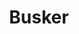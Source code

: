 ---
description: 国外的视频直播。感觉直播只能是 b2c，而不能 p2p，你上线的时间段有几个人恰好对你有兴趣？
layout: post
results:
- primaryGenreName: Social Networking
  version: '1.4'
  formattedPrice: 免费
  genreIds:
  - '6005'
  - '6024'
  artworkUrl60: http://is3.mzstatic.com/image/thumb/Purple60/v4/90/61/20/906120b2-a893-2bbd-f983-96ef9f72a0fb/source/60x60bb.jpg
  minimumOsVersion: '9.0'
  appletvScreenshotUrls: &a []
  sellerName: Busker Media Inc
  supportedDevices:
  - iPad2Wifi
  - iPad23G
  - iPhone4S
  - iPadThirdGen
  - iPadThirdGen4G
  - iPhone5
  - iPodTouchFifthGen
  - iPadFourthGen
  - iPadFourthGen4G
  - iPadMini
  - iPadMini4G
  - iPhone5c
  - iPhone5s
  - iPhone6
  - iPhone6Plus
  - iPodTouchSixthGen
  genres:
  - 社交
  - 购物
  currentVersionReleaseDate: '2016-05-13T21:38:55Z'
  trackName: Busker
  isVppDeviceBasedLicensingEnabled: true
  description: 'Join and watch live broadcasts about beauty, tech, travel,
    comedy, music and lots more.


    Busker makes live video fun. You can chat with the host and if you enjoy
    their broadcast you can like, support or buy.


    Busker is the live video app where you can exchange questions and ideas
    or actual money and products. You will experience the incredible energy
    and rewards of a shared live moment, like never before.'
  price: 0
  trackId: 1060309991
  releaseDate: '2016-04-29T01:11:39Z'
  advisories:
  - 偶尔/轻微的成人/性暗示题材
  - 偶尔/轻微的亵渎或低俗幽默
  screenshotUrls:
  - http://a3.mzstatic.com/us/r30/Purple49/v4/dc/59/fd/dc59fd5c-dd9a-33a6-2d47-19b3f9408408/screen1136x1136.jpeg
  - http://a5.mzstatic.com/us/r30/Purple49/v4/bf/19/c5/bf19c517-3960-9a57-16c6-54a6aad2711c/screen1136x1136.jpeg
  - http://a5.mzstatic.com/us/r30/Purple49/v4/5f/a8/28/5fa8289a-2cd9-2503-46a2-f7ee386feccf/screen1136x1136.jpeg
  - http://a5.mzstatic.com/us/r30/Purple49/v4/e7/12/03/e7120338-e80d-da32-0e35-a16ff999acf6/screen1136x1136.jpeg
  - http://a3.mzstatic.com/us/r30/Purple49/v4/54/da/03/54da03d3-ff4a-139f-cbbf-0c7442eb4329/screen1136x1136.jpeg
  artistViewUrl: https://itunes.apple.com/cn/developer/busker-media-inc/id1060309330?uo=4
  primaryGenreId: 6005
  kind: software
  fileSizeBytes: '55260997'
  sellerUrl: http://busker.co
  trackContentRating: 9+
  bundleId: co.busker.live
  trackCensoredName: Busker
  contentAdvisoryRating: 9+
  isGameCenterEnabled: false
  artistName: Busker Media Inc
  languageCodesISO2A:
  - EN
  releaseNotes: "Posting a broadcast to Twitter now looks a little prettier.
    And chat no longer struggles on busy broadcasts. \n\nSharing coming next
    week!"
  features: *a
  wrapperType: software
  artworkUrl512: http://is3.mzstatic.com/image/thumb/Purple60/v4/90/61/20/906120b2-a893-2bbd-f983-96ef9f72a0fb/source/512x512bb.jpg
  artworkUrl100: http://is3.mzstatic.com/image/thumb/Purple60/v4/90/61/20/906120b2-a893-2bbd-f983-96ef9f72a0fb/source/100x100bb.jpg
  trackViewUrl: https://geo.itunes.apple.com/cn/app/busker/id1060309991?mt=8&uo=4
  artistId: 1060309330
  currency: CNY
  ipadScreenshotUrls: *a
category: 社交
tags: tag1
resultCount: 1
title: Busker

---